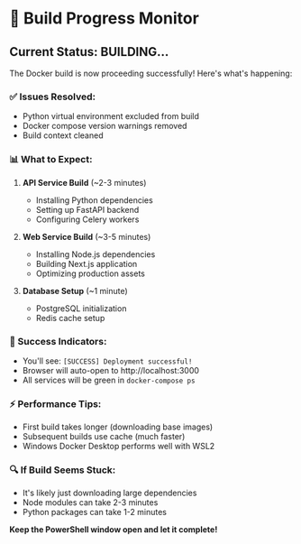 # 🚀 Build Progress Monitor

## Current Status: BUILDING...

The Docker build is now proceeding successfully! Here's what's happening:

### ✅ Issues Resolved:
- Python virtual environment excluded from build
- Docker compose version warnings removed
- Build context cleaned

### 📊 What to Expect:

1. **API Service Build** (~2-3 minutes)
   - Installing Python dependencies
   - Setting up FastAPI backend
   - Configuring Celery workers

2. **Web Service Build** (~3-5 minutes)
   - Installing Node.js dependencies
   - Building Next.js application
   - Optimizing production assets

3. **Database Setup** (~1 minute)
   - PostgreSQL initialization
   - Redis cache setup

### 🎯 Success Indicators:
- You'll see: `[SUCCESS] Deployment successful!`
- Browser will auto-open to http://localhost:3000
- All services will be green in `docker-compose ps`

### ⚡ Performance Tips:
- First build takes longer (downloading base images)
- Subsequent builds use cache (much faster)
- Windows Docker Desktop performs well with WSL2

### 🔍 If Build Seems Stuck:
- It's likely just downloading large dependencies
- Node modules can take 2-3 minutes
- Python packages can take 1-2 minutes

**Keep the PowerShell window open and let it complete!**